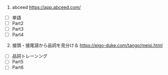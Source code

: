 1. abceed
https://app.abceed.com/

- [ ] 単語
- [ ] Part2
- [ ] Part3
- [ ] Part4

2. 接頭・接尾語から品詞を見分ける
https://eigo-duke.com/tango/meisi.html

- [ ] 品詞トレーンング
- [ ] Part5
- [ ] Part6
